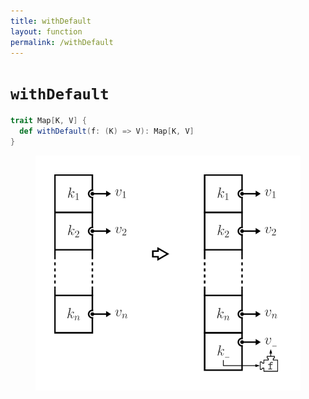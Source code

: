 ```yaml
---
title: withDefault
layout: function
permalink: /withDefault
---
```


# `withDefault`

~~~ scala
trait Map[K, V] {
  def withDefault(f: (K) => V): Map[K, V]
}
~~~

<figure class="diagram">
  <img src="images/withDefault.svg" alt="withDefault function">
  <!-- <figcaption class="diagram-desc"><code>withDefault</code> uses <code>p</code> to classify elements into two groups</figcaption> -->
</figure>
